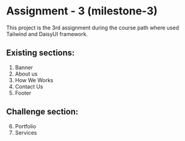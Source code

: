 # Assignment - 3 (milestone-3)

This project is the 3rd assignment during the course path where used Tailwind and DaisyUI framework.

## Existing sections:
  1. Banner
  2. About us
  3. How We Works
  4. Contact Us
  5. Footer

## Challenge section:
  6. Portfolio
  7. Services